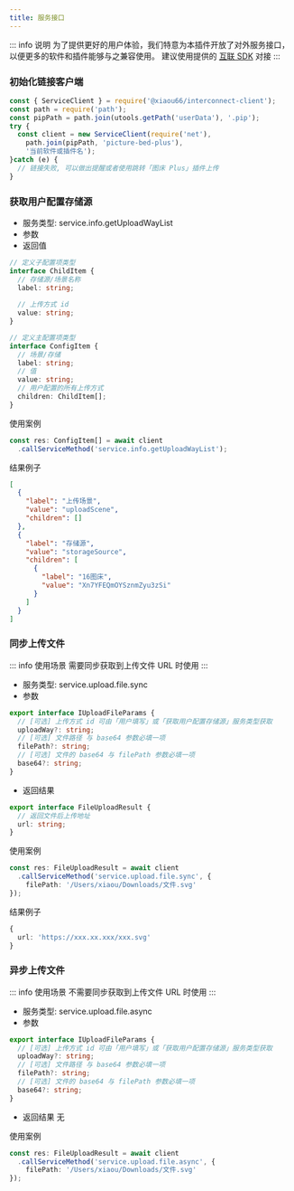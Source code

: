 ```yaml
---
title: 服务接口
---
```

::: info 说明
为了提供更好的用户体验，我们特意为本插件开放了对外服务接口，以便更多的软件和插件能够与之兼容使用。
建议使用提供的 [互联 SDK](https://github.com/xiaou66/interconnect) 对接
:::



### 初始化链接客户端

```typescript
const { ServiceClient } = require('@xiaou66/interconnect-client');
const path = require('path');
const pipPath = path.join(utools.getPath('userData'), '.pip');
try {
  const client = new ServiceClient(require('net'),
    path.join(pipPath, 'picture-bed-plus'),
    '当前软件或插件名');
}catch (e) {
  // 链接失败, 可以做出提醒或者使用跳转「图床 Plus」插件上传
}

```

### 获取用户配置存储源

- 服务类型: service.info.getUploadWayList
- 参数
- 返回值
```typescript
// 定义子配置项类型
interface ChildItem {
  // 存储源/场景名称
  label: string;
  
  // 上传方式 id
  value: string;
}

// 定义主配置项类型
interface ConfigItem {
  // 场景/存储
  label: string;
  // 值
  value: string;
  // 用户配置的所有上传方式
  children: ChildItem[];
}
```

使用案例

```typescript
const res: ConfigItem[] = await client
  .callServiceMethod('service.info.getUploadWayList');
```
结果例子
```json
[
  {
    "label": "上传场景",
    "value": "uploadScene",
    "children": []
  },
  {
    "label": "存储源",
    "value": "storageSource",
    "children": [
      {
        "label": "16图床",
        "value": "Xn7YFEQmOYSznmZyu3zSi"
      }
    ]
  }
]

```
### 同步上传文件

::: info 使用场景
需要同步获取到上传文件 URL 时使用
:::

- 服务类型: service.upload.file.sync
- 参数
```typescript
export interface IUploadFileParams {
  // [可选] 上传方式 id 可由「用户填写」或「获取用户配置存储源」服务类型获取
  uploadWay?: string;
  // [可选] 文件路径 与 base64 参数必填一项
  filePath?: string;
  // [可选] 文件的 base64 与 filePath 参数必填一项
  base64?: string;
}
```
- 返回结果

```typescript
export interface FileUploadResult {
  // 返回文件后上传地址
  url: string;
}
```
使用案例
```typescript
const res: FileUploadResult = await client
  .callServiceMethod('service.upload.file.sync', {
    filePath: '/Users/xiaou/Downloads/文件.svg' 
});
```
结果例子
```typescript
{ 
  url: 'https://xxx.xx.xxx/xxx.svg' 
}
```
### 异步上传文件

::: info 使用场景
不需要同步获取到上传文件 URL 时使用
:::

- 服务类型: service.upload.file.async
- 参数
```typescript
export interface IUploadFileParams {
  // [可选] 上传方式 id 可由「用户填写」或「获取用户配置存储源」服务类型获取
  uploadWay?: string;
  // [可选] 文件路径 与 base64 参数必填一项
  filePath?: string;
  // [可选] 文件的 base64 与 filePath 参数必填一项
  base64?: string;
}
```
- 返回结果
无

使用案例
```typescript
const res: FileUploadResult = await client
  .callServiceMethod('service.upload.file.async', {
    filePath: '/Users/xiaou/Downloads/文件.svg' 
});
```


